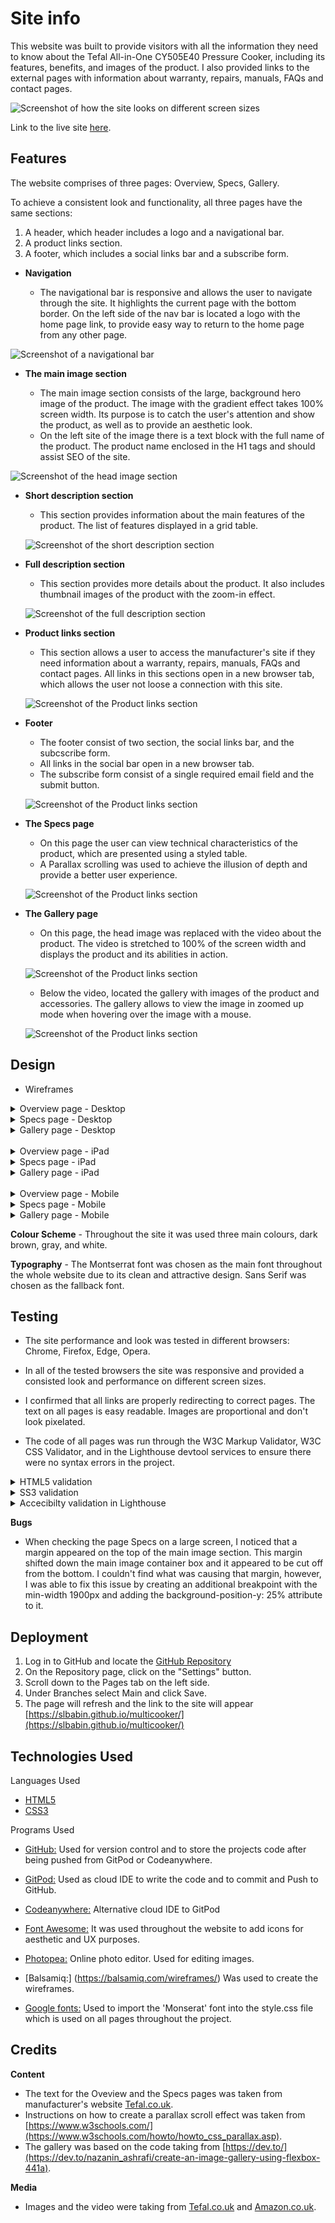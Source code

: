 # Site info

This website was built to provide visitors with all the information they need to know about the Tefal All-in-One CY505E40 Pressure Cooker, including its features, benefits, and images of the product. I also provided links to the external pages with information about warranty, repairs, manuals, FAQs and contact pages.

![Screenshot of how the site looks on different screen sizes](docs/responsive-screens.jpg)

Link to the live site [here](https://slbabin.github.io/multicooker/). 

## Features

The website comprises of three pages: Overview, Specs, Gallery.

To achieve a consistent look and functionality, all three pages have the same sections:
1. A header, which header includes a logo and a navigational bar.
2. A product links section.
3. A footer, which includes a social links bar and a subscribe form.

- __Navigation__

    - The navigational bar is responsive and allows the user to navigate through the site. It highlights the current page with the bottom border. On the left side of the nav bar is located a logo with the home page link, to provide easy way to return to the home page from any other page.

![Screenshot of a navigational bar](docs/navbar.jpg)


- __The main image section__

    - The main image section consists of the large, background hero image of the product. The image with the gradient effect takes 100% screen width. Its purpose is to catch the user's attention and show the product, as well as to provide an aesthetic look.
    - On the left site of the image there is a text block with the full name of the product. The product name enclosed in the H1 tags and should assist SEO of the site.

 ![Screenshot of the head image section](docs/head-image.jpg)



- __Short description section__

     - This section provides information about the main features of the product. The list of features displayed in a grid table.

     ![Screenshot of the short description section](docs/short-description-section.jpg)
  

 - __Full description section__

     - This section provides more details about the product. It also includes thumbnail images of the product with the zoom-in effect.

     ![Screenshot of the full description section](docs/full-description-section.jpg) 

- __Product links section__

     - This section allows a user to access the manufacturer's site if they need information about a warranty, repairs, manuals, FAQs and contact pages. All links in this sections open in a new browser tab, which allows the user not loose a connection with this site.

     ![Screenshot of the Product links section](docs/product-links.jpg)    

- __Footer__

     - The footer consist of two section, the social links bar, and the subcscribe form. 
     - All links in the social bar open in a new browser tab.
     - The subscribe form consist of a single required email field and the submit button.

     ![Screenshot of the Product links section](docs/footer.jpg)        


- __The Specs page__

     - On this page the user can view technical characteristics of the product, which are presented using a styled table. 
     - A Parallax scrolling was used to achieve the illusion of depth and provide a better user experience.

     ![Screenshot of the Product links section](docs/specs.jpg)  

- __The Gallery page__

     - On this page, the head image was replaced with the video about the product. The video is stretched to 100% of the screen width and displays the product and its abilities in action. 

     ![Screenshot of the Product links section](docs/gallery-video.jpg) 

     - Below the video, located the gallery with images of the product and accessories. The gallery allows to view the image in zoomed up mode when hovering over the image with a mouse. 
     
     ![Screenshot of the Product links section](docs/gallery.jpg)  

## Design

- Wireframes
<details>
<summary>Overview page - Desktop</summary>
<img src="docs/desktop-overview.png">
</details>
<details>
<summary>Specs page - Desktop</summary>
<img src="docs/deskop-specs.png">
</details>
<details>
<summary>Gallery page - Desktop</summary>
<img src="docs/deskop-gallery.png">
</details>
<br>
<details>
<summary>Overview page - iPad</summary>
<img src="docs/ipad-overview.png">
</details>
<details>
<summary>Specs page - iPad</summary>
<img src="docs/ipad-specs.png">
</details>
<details>
<summary>Gallery page - iPad</summary>
<img src="docs/ipad-specs.png">
</details>
<br>
<details>
<summary>Overview page - Mobile</summary>
<img src="docs/mobile-overview.png">
</details>
<details>
<summary>Specs page - Mobile</summary>
<img src="docs/mobile-specs.png">
</details>
<details>
<summary>Gallery page - Mobile</summary>
<img src="docs/mobile-gallery.png">
</details>

__Colour Scheme__
    - Throughout the site it was used three main colours, dark brown, gray, and white.

__Typography__
    - The Montserrat font was chosen as the main font throughout the whole website due to its clean and attractive design. Sans Serif  was chosen as the fallback font.

## Testing

- The site performance and look was tested in different browsers: Chrome, Firefox, Edge, Opera. 
- In all of the tested browsers the site was responsive and provided a consisted look and performance on different screen sizes.
- I confirmed that all links are properly redirecting to correct pages. The text on all pages is easy readable.  Images are proportional and don't look pixelated.

- The code of all pages was run through the W3C Markup Validator, W3C CSS Validator, and in the Lighthouse devtool services to ensure there were no syntax errors in the project.

<details>
<summary>HTML5 validation</summary>
<img src="docs/w3c-html-validation.jpg">
</details>
<details>
<summary>SS3 validation</summary>
<img src="docs/w3c-css-validation.png">
</details>
<details>
<summary>Accecibilty validation in Lighthouse</summary>
<img src="docs/lighthouse.png">
</details>

__Bugs__

- When checking the page Specs on a large screen, I  noticed that a margin appeared on the top of the main image section. This margin shifted down the main image container box and it appeared to be cut off from the bottom. I couldn't find what was causing that margin, however, I was able to fix
 this issue by creating an additional breakpoint with the min-width 1900px and adding the background-position-y: 25% attribute to it. 


## Deployment
1. Log in to GitHub and locate the [GitHub Repository](https://github.com/)
2. On the Repository page, click on the "Settings" button.
3. Scroll down to the Pages tab on the left side.
4. Under Branches select Main and click Save.
5. The page will refresh and the link to the site will appear [https://slbabin.github.io/multicooker/](https://slbabin.github.io/multicooker/)


## Technologies Used
Languages Used
- [HTML5](https://en.wikipedia.org/wiki/HTML5)
- [CSS3](https://en.wikipedia.org/wiki/Cascading_Style_Sheets)

 Programs Used
 - [GitHub:](https://github.com/) Used for version control and to store the projects code after being pushed from GitPod or Codeanywhere.

  - [GitPod:](https://gitpod.io/) Used as cloud IDE to write the code and to commit and Push to GitHub.
  - [Codeanywhere:](https://codeanywhere.com/) Alternative cloud IDE to GitPod
  - [Font Awesome:](https://fontawesome.com/) It was used throughout the website to add icons for aesthetic and UX purposes.
  - [Photopea:](https://www.photopea.com/) Online photo editor. Used for editing images.
  - [Balsamiq:] (https://balsamiq.com/wireframes/) Was used to create the wireframes.
  - [Google fonts:](https://fonts.google.com/) Used to import the 'Monserat' font into the style.css file which is used on all pages throughout the project.


## Credits
__Content__
 - The text for the Oveview and the Specs pages was taken from manufacturer's website [Tefal.co.uk](https://www.tefal.co.uk/Cooking-appliances/Pressure-Cookers/Pressure-Cookers/Tefal-All-in-One-CY505-Pressure-Cooker-%E2%80%93-6L-Black-%26-Stainless-Steel-/p/7211003272?scc=pressure-cookers-cat).
 - Instructions on how to create a parallax scroll effect was taken from [https://www.w3schools.com/](https://www.w3schools.com/howto/howto_css_parallax.asp).
 - The gallery  was based on the code taking from [https://dev.to/](https://dev.to/nazanin_ashrafi/create-an-image-gallery-using-flexbox-441a).

__Media__
- Images and the video were taking from [Tefal.co.uk](https://www.tefal.co.uk/Cooking-appliances/Pressure-Cookers/Pressure-Cookers/Tefal-All-in-One-CY505-Pressure-Cooker-%E2%80%93-6L-Black-%26-Stainless-Steel-/p/7211003272?scc=pressure-cookers-cat) and [Amazon.co.uk](https://www.amazon.co.uk/Tefal-CY505E40-Electric-Pressure-Stainless/dp/B07C1MPN1S).